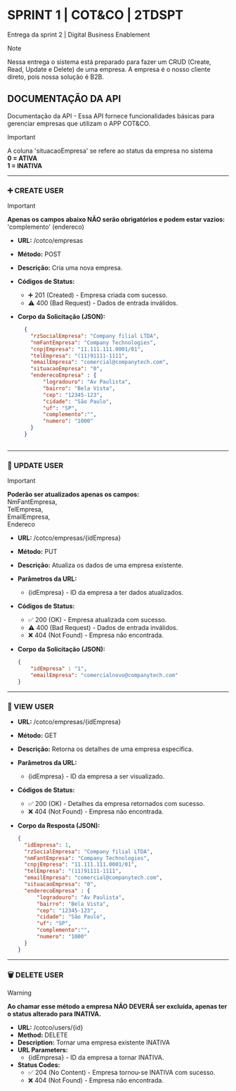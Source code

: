 # SPRINT 1 | COT&CO | 2TDSPT
Entrega da sprint 2 | Digital Business Enablement
> [!NOTE]
> Nessa entrega o sistema está preparado para fazer um CRUD (Create, Read, Update e Delete) de uma empresa. A empresa é o nosso cliente direto, pois nossa solução é B2B.


## DOCUMENTAÇÃO DA API

Documentação da API -
Essa API fornece funcionalidades básicas para gerenciar empresas que utilizam o APP COT&CO.

> [!IMPORTANT]
> A coluna 'situacaoEmpresa' se refere ao status da empresa no sistema <br/>
> **0 = ATIVA** <BR/>
> **1 = INATIVA**

---

### :heavy_plus_sign: CREATE USER
>[!IMPORTANT]
> **Apenas os campos abaixo NÃO serão obrigatórios e podem estar vazios:** <BR/>
> 'complemento' (endereco) <BR/>

- **URL:** /cotco/empresas
- **Método:** POST
- **Descrição:** Cria uma nova empresa.
- **Códigos de Status:**
  - :heavy_plus_sign: 201 (Created) - Empresa criada com sucesso.
  -  :warning: 400 (Bad Request) - Dados de entrada inválidos.
- **Corpo da Solicitação (JSON):**

  
  ```json
    {
      "rzSocialEmpresa": "Company filial LTDA",
      "nmFantEmpresa": "Company Technologies",
      "cnpjEmpresa": "11.111.111.0001/01",
      "telEmpresa": "(11)91111-1111",
      "emailEmpresa": "comercial@companytech.com",
      "situacaoEmpresa": "0",
      "enderecoEmpresa" : {
          "logradouro": "Av Paulista",
          "bairro": "Bela Vista",
          "cep": "12345-123",
          "cidade": "São Paulo",
          "uf": "SP",
          "complemento":"",
          "numero": "1000"
      }
    }
 
---

### :repeat: UPDATE USER
> [!IMPORTANT]
> **Poderão ser atualizados apenas os campos:** <BR/>
> NmFantEmpresa, <BR/>
> TelEmpresa,<BR/>
> EmailEmpresa, <BR/>
> Endereco

- **URL:** /cotco/empresas/{idEmpresa}
- **Método:** PUT
- **Descrição:** Atualiza os dados de uma empresa existente.
- **Parâmetros da URL:**
  - {idEmpresa} - ID da empresa a ter dados atualizados.
- **Códigos de Status:**
  - :white_check_mark: 200 (OK) - Empresa atualizada com sucesso.
  - :warning: 400 (Bad Request) - Dados de entrada inválidos.
  - :x: 404 (Not Found) - Empresa não encontrada.
- **Corpo da Solicitação (JSON):**

  
  ```json
  {
      "idEmpresa" : "1",
      "emailEmpresa": "comercialnovo@companytech.com"
  }

---

### :page_with_curl: VIEW USER

- **URL:** /cotco/empresas/{idEmpresa}
- **Método:** GET
- **Descrição:** Retorna os detalhes de uma empresa específica.
- **Parâmetros da URL:**
  - {idEmpresa} - ID da empresa a ser visualizado.
- **Códigos de Status:**
  - :white_check_mark: 200 (OK) - Detalhes da empresa retornados com sucesso.
  - :x: 404 (Not Found) - Empresa não encontrada.
- **Corpo da Resposta (JSON):**

  
  ```json
  {
    "idEmpresa": 1,
    "rzSocialEmpresa": "Company filial LTDA",
    "nmFantEmpresa": "Company Technologies",
    "cnpjEmpresa": "11.111.111.0001/01",
    "telEmpresa": "(11)91111-1111",
    "emailEmpresa": "comercial@companytech.com",
    "situacaoEmpresa": "0",
    "enderecoEmpresa" : {
        "logradouro": "Av Paulista",
        "bairro": "Bela Vista",
        "cep": "12345-123",
        "cidade": "São Paulo",
        "uf": "SP",
        "complemento":"",
        "numero": "1000"
    }
  }
  
---

### :wastebasket: DELETE USER

> [!WARNING]
> **Ao chamar esse método a empresa NÃO DEVERÁ ser excluída, apenas ter o status alterado para INATIVA.**

- **URL:** /cotco/users/{id}
- **Method:** DELETE
- **Description:** Tornar uma empresa existente INATIVA
- **URL Parameters:**
  - {idEmpresa} - ID da empresa a tornar INATIVA.
- **Status Codes:**
  - :white_check_mark: 204 (No Content) - Empresa tornou-se INATIVA com sucesso.
  - :x: 404 (Not Found) - Empresa não encontrada.

